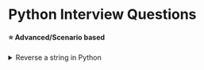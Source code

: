 # Python Interview Questions

<a name="terraform-advanced"></a>
#### :star: Advanced/Scenario based

<details>
<summary>Reverse a string in Python</summary><br>

- **Using Python slice operator**
  ```
  def reverse_string(s):
    return s[::-1]
  
  print(reverse_string("hello"))  # 'olleh'
  ```
  
- **Using loops**
  ```
    def reverse_string(s):
      result = ''
      for char in s:
        result = char + result
      return result

    print(reverse_string("hello"))  # 'olleh'
  
  ```

- **Using Recursion**
  ```
  def reverse_string(s):
    if len(s) == 0:
        return s
    return reverse_string(s[1:]) + s[0]  # Process the remaining substring first

  print(reverse_string("hello"))  # Output: "olleh"

  ```
</details>
